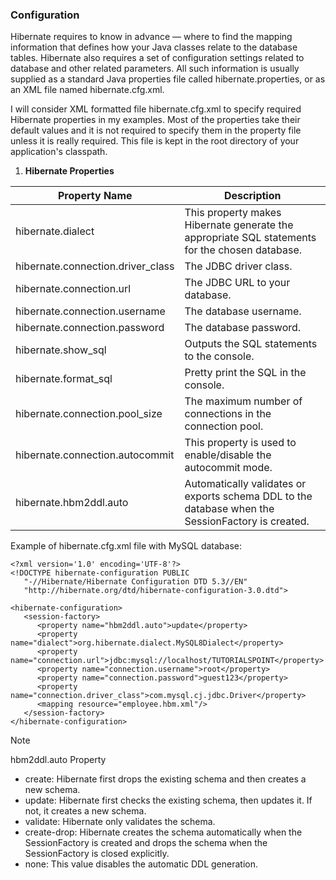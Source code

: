 ### Configuration 

Hibernate requires to know in advance — where to find the mapping information that defines how your Java classes relate to the database tables. Hibernate also requires a set of configuration settings related to database and other related parameters. All such information is usually supplied as a standard Java properties file called hibernate.properties, or as an XML file named hibernate.cfg.xml.

I will consider XML formatted file hibernate.cfg.xml to specify required Hibernate properties in my examples. Most of the properties take their default values and it is not required to specify them in the property file unless it is really required. This file is kept in the root directory of your application's classpath.

1. **Hibernate Properties**

| Property Name                     | Description                                                                                       |
|-----------------------------------|---------------------------------------------------------------------------------------------------|
| hibernate.dialect                 | This property makes Hibernate generate the appropriate SQL statements for the chosen database.    |
| hibernate.connection.driver_class | The JDBC driver class.                                                                            |
| hibernate.connection.url          | The JDBC URL to your database.                                                                    |
| hibernate.connection.username     | The database username.                                                                            |
| hibernate.connection.password     | The database password.                                                                            |
| hibernate.show_sql                | Outputs the SQL statements to the console.                                                        |
| hibernate.format_sql              | Pretty print the SQL in the console.                                                              |
| hibernate.connection.pool_size    | The maximum number of connections in the connection pool.                                         |
| hibernate.connection.autocommit   | This property is used to enable/disable the autocommit mode.                                      |
| hibernate.hbm2ddl.auto            | Automatically validates or exports schema DDL to the database when the SessionFactory is created. |

Example of hibernate.cfg.xml file with MySQL database:

```
<?xml version='1.0' encoding='UTF-8'?>  
<!DOCTYPE hibernate-configuration PUBLIC  
   "-//Hibernate/Hibernate Configuration DTD 5.3//EN"  
   "http://hibernate.org/dtd/hibernate-configuration-3.0.dtd">  

<hibernate-configuration>  
   <session-factory>  
      <property name="hbm2ddl.auto">update</property>  
      <property name="dialect">org.hibernate.dialect.MySQL8Dialect</property>  
      <property name="connection.url">jdbc:mysql://localhost/TUTORIALSPOINT</property>  
      <property name="connection.username">root</property>  
      <property name="connection.password">guest123</property>  
      <property name="connection.driver_class">com.mysql.cj.jdbc.Driver</property>  
      <mapping resource="employee.hbm.xml"/>  
   </session-factory>  
</hibernate-configuration>
```

> [!NOTE]  
> hbm2ddl.auto Property
> - create: Hibernate first drops the existing schema and then creates a new schema.
> - update: Hibernate first checks the existing schema, then updates it. If not, it creates a new schema.
> - validate: Hibernate only validates the schema.
> - create-drop: Hibernate creates the schema automatically when the SessionFactory is created and drops the schema when the SessionFactory is closed explicitly.
> - none: This value disables the automatic DDL generation.

